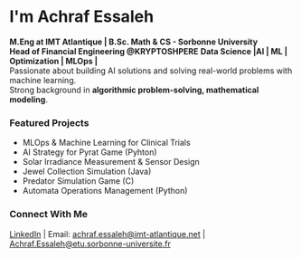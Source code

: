 # I'm Achraf Essaleh  
 **M.Eng at IMT Atlantique | B.Sc. Math & CS - Sorbonne University**  
 **Head of Financial Engineering @KRYPTOSHPERE**
 **Data Science |AI | ML | Optimization  | MLOps |**  
 Passionate about building AI solutions and solving real-world problems with machine learning.  
 Strong background in **algorithmic problem-solving, mathematical modeling**.  

###  Featured Projects  
- MLOps & Machine Learning for Clinical Trials  
- AI Strategy for Pyrat Game (Pyhton)
- Solar Irradiance Measurement & Sensor Design  
- Jewel Collection Simulation (Java)
- Predator Simulation Game (C)  
- Automata Operations Management (Python)  

###  Connect With Me  
[LinkedIn](www.linkedin.com/in/achraf-e-305baa283) | Email: [achraf.essaleh@imt-atlantique.net](mailto:achraf.essaleh@imt-atlantique.net) | [Achraf.Essaleh@etu.sorbonne-universite.fr](mailto:Achraf.Essaleh@etu.sorbonne-universite.fr)


